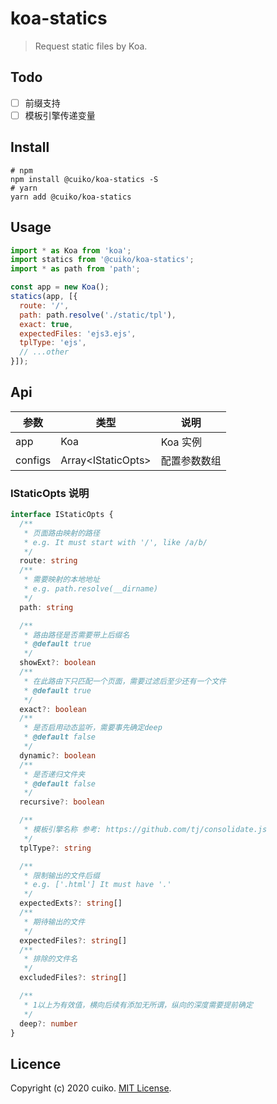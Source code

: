 # koa-statics

> Request static files by Koa.

## Todo

- [ ] 前缀支持
- [ ] 模板引擎传递变量

## Install

```shell
# npm
npm install @cuiko/koa-statics -S
# yarn
yarn add @cuiko/koa-statics
```

## Usage

```js
import * as Koa from 'koa';
import statics from '@cuiko/koa-statics';
import * as path from 'path';

const app = new Koa();
statics(app, [{
  route: '/',
  path: path.resolve('./static/tpl'),
  exact: true,
  expectedFiles: 'ejs3.ejs',
  tplType: 'ejs',
  // ...other
}]);
```

## Api

| 参数 | 类型 | 说明 |
| --- | --- | --- |
| app | Koa | Koa 实例 |
| configs | Array\<IStaticOpts\> | 配置参数数组 |

### IStaticOpts 说明

```ts
interface IStaticOpts {
  /**
   * 页面路由映射的路径
   * e.g. It must start with '/', like /a/b/
   */
  route: string
  /**
   * 需要映射的本地地址
   * e.g. path.resolve(__dirname)
   */
  path: string

  /**
   * 路由路径是否需要带上后缀名
   * @default true
   */
  showExt?: boolean
  /**
   * 在此路由下只匹配一个页面，需要过滤后至少还有一个文件
   * @default true
   */
  exact?: boolean
  /**
   * 是否启用动态监听，需要事先确定deep
   * @default false
   */
  dynamic?: boolean
  /**
   * 是否递归文件夹
   * @default false
   */
  recursive?: boolean

  /**
   * 模板引擎名称 参考: https://github.com/tj/consolidate.js
   */
  tplType?: string

  /**
   * 限制输出的文件后缀
   * e.g. ['.html'] It must have '.'
   */
  expectedExts?: string[]
  /**
   * 期待输出的文件
   */
  expectedFiles?: string[]
  /**
   * 排除的文件名
   */
  excludedFiles?: string[]

  /**
   * 1以上为有效值，横向后续有添加无所谓，纵向的深度需要提前确定
   */
  deep?: number
}
```

## Licence

Copyright (c) 2020 cuiko. [MIT License](./LICENSE).
